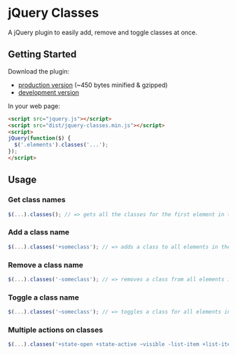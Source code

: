 # jQuery Classes

A jQuery plugin to easily add, remove and toggle classes at once.

## Getting Started

Download the plugin:
- [production version][min] (~450 bytes minified & gzipped)
- [development version][max]

[min]: https://raw.githubusercontent.com/radkodinev/jquery-classes/master/dist/jquery.jquery-classes.min.js
[max]: https://raw.githubusercontent.com/radkodinev/jquery-classes/master/dist/jquery.jquery-classes.js

In your web page:

```html
<script src="jquery.js"></script>
<script src="dist/jquery-classes.min.js"></script>
<script>
jQuery(function($) {
  $('.elements').classes('...');
});
</script>
```

## Usage

### Get class names
```javascript
$(...).classes(); // => gets all the classes for the first element in the collection
```

### Add a class name
```javascript
$(...).classes('+someclass'); // => adds a class to all elements in the collection
```

### Remove a class name
```javascript
$(...).classes('-someclass'); // => removes a class from all elements in the collection
```

### Toggle a class name
```javascript
$(...).classes('~someclass'); // => toggles a class for all elements in the collection
```

### Multiple actions on classes
```javascript
$(...).classes('+state-open +state-active ~visible -list-item +list-item-active');
```
